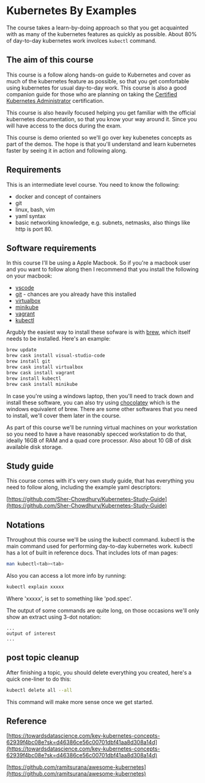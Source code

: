 # Kubernetes By Examples

The course takes a learn-by-doing approach so that you get acquainted with as many of the kubernetes features as quickly as possible. About 80% of day-to-day kubernetes work involces `kubectl` command.

## The aim of this course

This course is a follow along hands-on guide to Kubernetes and cover as much of the kubernetes feature as possible, so that you get comfortable using kubernetes for usual day-to-day work. This course is also a good companion guide for those who are planning on taking the [Certified Kubernetes Administrator](https://www.cncf.io/certification/cka/) certification.

This course is also heavily focused helping you get familiar with the official kubernetes documentation, so that you know your way around it. Since you will have access to the docs during the exam.

This course is demo oriented so we'll go over key kubenetes concepts as part of the demos. The hope is that you'll understand and learn kubernetes faster by seeing it in action and following along.

## Requirements

This is an intermediate level course. You need to know the following:

- docker and concept of containers
- git
- linux, bash, vim
- yaml syntax
- basic networking knowledge, e.g. subnets, netmasks, also things like http is port 80.

## Software requirements

In this course I'll be using a Apple Macbook. So if you're a macbook user and you want to follow along then I recommend that you install the following on your macbook:

- [vscode](https://code.visualstudio.com/)
- [git](https://git-scm.com/downloads) - chances are you already have this installed
- [virtualbox](https://www.virtualbox.org/wiki/Downloads)
- [minikube](https://kubernetes.io/docs/tasks/tools/install-minikube/)
- [vagrant](https://www.vagrantup.com/downloads.html)
- [kubectl](https://kubernetes.io/docs/tasks/tools/install-kubectl/)

Argubly the easiest way to install these sofware is with [brew](https://brew.sh/), which itself needs to be installed. Here's an example:

```bash
brew update
brew cask install visual-studio-code
brew install git
brew cask install virtualbox
brew cask install vagrant
brew install kubectl
brew cask install minikube
```

In case you're using a windows laptop, then you'll need to track down and install these software, you can also try using [chocolatey](https://chocolatey.org/) which is the windows equivalent of brew. There are some other softwares that you need to install, we'll cover them later in the course.

As part of this course we'll be running virtual machines on your workstation so you need to have a have reasonably specced workstation to do that, ideally 16GB of RAM and a quad core processor. Also about 10 GB of disk available disk storage.

## Study guide

This course comes with it's very own study guide, that has everything you need to follow along, including the example yaml descriptors:

[https://github.com/Sher-Chowdhury/Kubernetes-Study-Guide](https://github.com/Sher-Chowdhury/Kubernetes-Study-Guide)

## Notations

Throughout this course we'll be using the kubectl command. kubectl is the main command used for performing day-to-day kubernetes work. kubectl has a lot of built in reference docs. That includes lots of man pages:

```bash
man kubectl<tab><tab>
```

Also you can access a lot more info by running:

```bash
kubectl explain xxxxx
```

Where 'xxxxx', is set to something like 'pod.spec'.

The output of some commands are quite long, on those occasions we'll only show an extract using 3-dot notation:

```text
...
output of interest
...
```

## post topic cleanup

After finishing a topic, you should delete everything you created, here's a quick one-liner to do this:

```bash
kubectl delete all --all
```

This command will make more sense once we get started.

## Reference

[https://towardsdatascience.com/key-kubernetes-concepts-62939f4bc08e?sk=d46386ce56c00701dbf41aa8d308a14d](https://towardsdatascience.com/key-kubernetes-concepts-62939f4bc08e?sk=d46386ce56c00701dbf41aa8d308a14d)

[https://github.com/ramitsurana/awesome-kubernetes](https://github.com/ramitsurana/awesome-kubernetes)